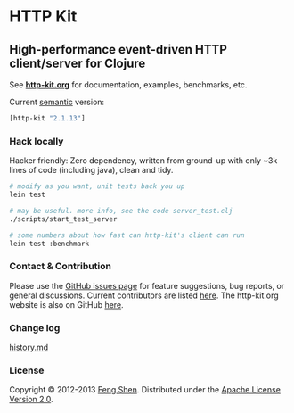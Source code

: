 # HTTP Kit

## High-performance event-driven HTTP client/server for Clojure

See **[http-kit.org](http://http-kit.org)** for documentation, examples, benchmarks, etc.

Current [semantic](http://semver.org/) version:

```clj
[http-kit "2.1.13"]
```


### Hack locally

Hacker friendly: Zero dependency, written from ground-up with only ~3k lines of code (including java), clean and tidy.

```sh
# modify as you want, unit tests back you up
lein test

# may be useful. more info, see the code server_test.clj
./scripts/start_test_server

# some numbers about how fast can http-kit's client can run
lein test :benchmark
```

### Contact & Contribution

Please use the [GitHub issues page](https://github.com/http-kit/http-kit/issues) for feature suggestions, bug reports, or general discussions. Current contributors are listed [here](https://github.com/http-kit/http-kit/graphs/contributors). The http-kit.org website is also on GitHub [here](https://github.com/http-kit/http-kit.github.com).

### Change log

[history.md](https://github.com/http-kit/http-kit/blob/master/history.md)

### License

Copyright &copy; 2012-2013 [Feng Shen](http://shenfeng.me/). Distributed under the [Apache License Version 2.0](http://www.apache.org/licenses/LICENSE-2.0.html).
